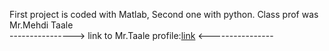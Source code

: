 First project is coded with Matlab, Second one with python. Class prof was Mr.Mehdi Taale                                                                          
----------------> link to Mr.Taale profile:[link](https://ece.ut.ac.ir/~m.t.masouleh) <----------------
